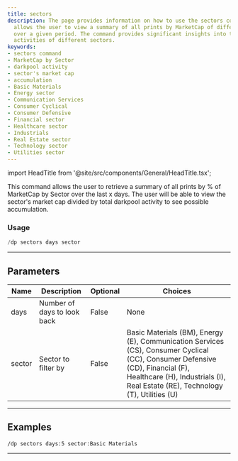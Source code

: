 ```yaml
---
title: sectors
description: The page provides information on how to use the sectors command, which
  allows the user to view a summary of all prints by MarketCap of different sectors
  over a given period. The command provides significant insights into the darkpool
  activities of different sectors.
keywords:
- sectors command
- MarketCap by Sector
- darkpool activity
- sector's market cap
- accumulation
- Basic Materials
- Energy sector
- Communication Services
- Consumer Cyclical
- Consumer Defensive
- Financial sector
- Healthcare sector
- Industrials
- Real Estate sector
- Technology sector
- Utilities sector
---
```


import HeadTitle from '@site/src/components/General/HeadTitle.tsx';

<HeadTitle title="darkpool: sectors - Discord Reference | OpenBB Bot Docs" />

This command allows the user to retrieve a summary of all prints by % of MarketCap by Sector over the last x days. The user will be able to view the sector's market cap divided by total darkpool activity to see possible accumulation.

### Usage

```python wordwrap
/dp sectors days sector
```

---

## Parameters

| Name | Description | Optional | Choices |
| ---- | ----------- | -------- | ------- |
| days | Number of days to look back | False | None |
| sector | Sector to filter by | False | Basic Materials (BM), Energy (E), Communication Services (CS), Consumer Cyclical (CC), Consumer Defensive (CD), Financial (F), Healthcare (H), Industrials (I), Real Estate (RE), Technology (T), Utilities (U) |


---

## Examples

```
/dp sectors days:5 sector:Basic Materials
```

---
